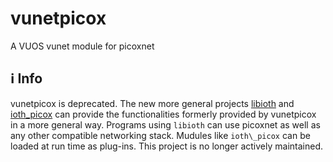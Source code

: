 # vunetpicox
A VUOS vunet module for picoxnet

## ℹ Info
vunetpicox is deprecated. The new more general projects
[libioth](https://github.com/virtualsquare/libioth) and
[ioth\_picox](https://github.com/virtualsquare/ioth_picox) can provide
the functionalities formerly provided by vunetpicox in a more general way.
Programs using `libioth` can use picoxnet as well as any other compatible
networking stack. Mudules like `ioth\_picox` can be loaded at run time as
plug-ins.
This project is no longer actively maintained.

